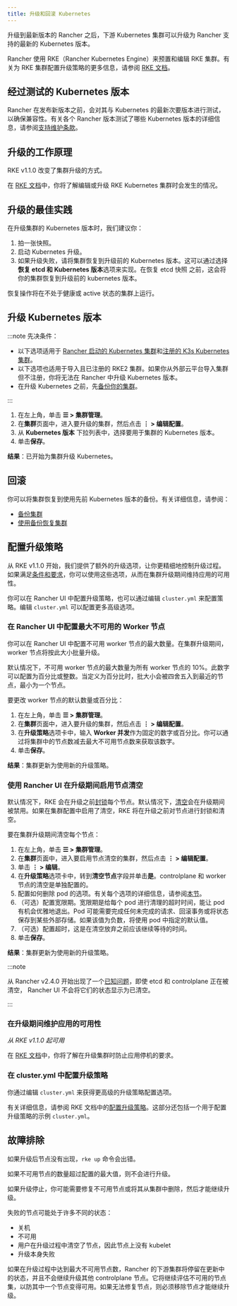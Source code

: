 ```yaml
---
title: 升级和回滚 Kubernetes
---
```


升级到最新版本的 Rancher 之后，下游 Kubernetes 集群可以升级为 Rancher 支持的最新的 Kubernetes 版本。

Rancher 使用 RKE（Rancher Kubernetes Engine）来预置和编辑 RKE 集群。有关为 RKE 集群配置升级策略的更多信息，请参阅 [RKE 文档](https://rancher.com/docs/rke/latest/en/)。


## 经过测试的 Kubernetes 版本

Rancher 在发布新版本之前，会对其与 Kubernetes 的最新次要版本进行测试，以确保兼容性。有关各个 Rancher 版本测试了哪些 Kubernetes 版本的详细信息，请参阅[支持维护条款](https://rancher.com/support-maintenance-terms/all-supported-versions/rancher-v2.6.0/)。

## 升级的工作原理

RKE v1.1.0 改变了集群升级的方式。

在 [RKE 文档](https://rancher.com/docs/rke/latest/en/upgrades/how-upgrades-work)中，你将了解编辑或升级 RKE Kubernetes 集群时会发生的情况。


## 升级的最佳实践

在升级集群的 Kubernetes 版本时，我们建议你：

1. 拍一张快照。
1. 启动 Kubernetes 升级。
1. 如果升级失败，请将集群恢复到升级前的 Kubernetes 版本。这可以通过选择**恢复 etcd 和 Kubernetes 版本**选项来实现。在恢复 etcd 快照 之前，这会将你的集群恢复到升级前的 kubernetes 版本。

恢复操作将在不处于健康或 active 状态的集群上运行。

## 升级 Kubernetes 版本

:::note 先决条件：

- 以下选项适用于 [Rancher 启动的 Kubernetes 集群](../../how-to-guides/new-user-guides/launch-kubernetes-with-rancher/launch-kubernetes-with-rancher.md)和[注册的 K3s Kubernetes 集群](../../how-to-guides/new-user-guides/kubernetes-clusters-in-rancher-setup/register-existing-clusters.md#已注册-k3s-集群的附加功能)。
- 以下选项也适用于导入且已注册的 RKE2 集群。如果你从外部云平台导入集群但不注册，你将无法在 Rancher 中升级 Kubernetes 版本。
- 在升级 Kubernetes 之前，先[备份你的集群](../../how-to-guides/new-user-guides/backup-restore-and-disaster-recovery/backup-restore-and-disaster-recovery.md)。

:::

1. 在左上角，单击 **☰ > 集群管理**。
1. 在**集群**页面中，进入要升级的集群，然后点击 **⋮ > 编辑配置**。
1. 从 **Kubernetes 版本** 下拉列表中，选择要用于集群的 Kubernetes 版本。
1. 单击**保存**。

**结果**：已开始为集群升级 Kubernetes。

## 回滚

你可以将集群恢复到使用先前 Kubernetes 版本的备份。有关详细信息，请参阅：

- [备份集群](../../how-to-guides/new-user-guides/backup-restore-and-disaster-recovery/back-up-rancher-launched-kubernetes-clusters.md#快照工作原理)
- [使用备份恢复集群](../../how-to-guides/new-user-guides/backup-restore-and-disaster-recovery/restore-rancher-launched-kubernetes-clusters-from-backup.md#使用快照恢复集群)

## 配置升级策略

从 RKE v1.1.0 开始，我们提供了额外的升级选项，让你更精细地控制升级过程。如果满足[条件和要求](https://rancher.com/docs/rke/latest/en/upgrades/maintaining-availability)，你可以使用这些选项，从而在集群升级期间维持应用的可用性。

你可以在 Rancher UI 中配置升级策略，也可以通过编辑 `cluster.yml` 来配置策略。编辑 `cluster.yml` 可以配置更多高级选项。

### 在 Rancher UI 中配置最大不可用的 Worker 节点

你可以在 Rancher UI 中配置不可用 worker 节点的最大数量。在集群升级期间，worker 节点将按此大小批量升级。

默认情况下，不可用 worker 节点的最大数量为所有 worker 节点的 10%。此数字可以配置为百分比或整数。当定义为百分比时，批大小会被四舍五入到最近的节点，最小为一个节点。

要更改 worker 节点的默认数量或百分比：

1. 在左上角，单击 **☰ > 集群管理**。
1. 在**集群**页面中，进入要升级的集群，然后点击 **⋮ > 编辑配置**。
1. 在**升级策略**选项卡中，输入 **Worker 并发**作为固定的数字或百分比。你可以通过将集群中的节点数减去最大不可用节点数来获取该数字。
1. 单击**保存**。

**结果**：集群更新为使用新的升级策略。

### 使用 Rancher UI 在升级期间启用节点清空

默认情况下，RKE 会在升级之前[封锁](https://kubernetes.io/docs/concepts/architecture/nodes/#manual-node-administration)每个节点。默认情况下，[清空](https://kubernetes.io/docs/tasks/administer-cluster/safely-drain-node/)会在升级期间被禁用。如果在集群配置中启用了清空​​，RKE 将在升级之前对节点进行封锁和清空。

要在集群升级期间清空每个节点：

1. 在左上角，单击 **☰ > 集群管理**。
1. 在**集群**页面中，进入要启用节点清空的集群，然后点击 **⋮ > 编辑配置**。
1. 单击 **⋮ > 编辑**。
1. 在**升级策略**选项卡中，转到**清空节点**字段并单击**是**。controlplane 和 worker 节点的清空是单独配置的。
1. 配置如何删除 pod 的选项。有关每个选项的详细信息，请参阅[本节](../../how-to-guides/new-user-guides/manage-clusters/nodes-and-node-pools.md#激进和安全的清空选项)。
1. （可选）配置宽限期。宽限期是给每个 pod 进行清理的超时时间，能让 pod 有机会优雅地退出。Pod 可能需要完成任何未完成的请求、回滚事务或将状态保存到某些外部存储。如果该值为负数，将使用 pod 中指定的默认值。
1. （可选）配置超时，这是在清空放弃之前应该继续等待的时间。
1. 单击**保存**。

**结果**：集群更新为使用新的升级策略。

:::note

从 Rancher v2.4.0 开始出现了一个[已知问题](https://github.com/rancher/rancher/issues/25478)，即使 etcd 和 controlplane 正在被清空， Rancher UI 不会将它们的状态显示为已清空。

:::

### 在升级期间维护应用的可用性

_从 RKE v1.1.0 起可用_

在 [RKE 文档](https://rancher.com/docs/rke/latest/en/upgrades/maintaining-availability/)中，你将了解在升级集群时防止应用停机的要求。

### 在 cluster.yml 中配置升级策略

你通过编辑 `cluster.yml` 来获得更高级的升级策略配置选项。

有关详细信息，请参阅 RKE 文档中的[配置升级策略](https://rancher.com/docs/rke/latest/en/upgrades/configuring-strategy)。这部分还包括一个用于配置升级策略的示例 `cluster.yml`。

## 故障排除

如果升级后节点没有出现，`rke up` 命令会出错。

如果不可用节点的数量超过配置的最大值，则不会进行升级。

如果升级停止，你可能需要修复不可用节点或将其从集群中删除，然后才能继续升级。

失败的节点可能处于许多不同的状态：

- 关机
- 不可用
- 用户在升级过程中清空了节点，因此节点上没有 kubelet
- 升级本身失败

如果在升级过程中达到最大不可用节点数，Rancher 的下游集群将停留在更新中的状态，并且不会继续升级其他 controlplane 节点。它将继续评估不可用的节点集，以防其中一个节点变得可用。如果无法修复节点，则必须移除节点才能继续升级。
